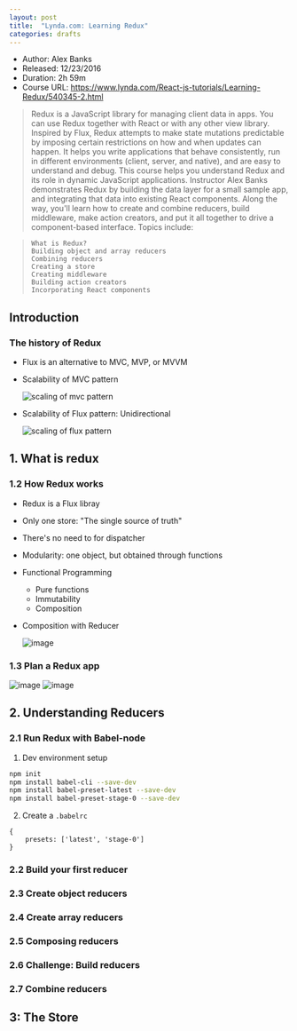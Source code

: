 ```yaml
---
layout: post
title:  "Lynda.com: Learning Redux"
categories: drafts
---
```


* Author:   Alex Banks
* Released: 12/23/2016
* Duration: 2h 59m
* Course URL: <https://www.lynda.com/React-js-tutorials/Learning-Redux/540345-2.html>

> Redux is a JavaScript library for managing client data in apps. You can use Redux together with React or with any other view library. Inspired by Flux, Redux attempts to make state mutations predictable by imposing certain restrictions on how and when updates can happen. It helps you write applications that behave consistently, run in different environments (client, server, and native), and are easy to understand and debug. This course helps you understand Redux and its role in dynamic JavaScript applications. Instructor Alex Banks demonstrates Redux by building the data layer for a small sample app, and integrating that data into existing React components. Along the way, you'll learn how to create and combine reducers, build middleware, make action creators, and put it all together to drive a component-based interface.
> Topics include:

>     What is Redux?
>     Building object and array reducers
>     Combining reducers
>     Creating a store
>     Creating middleware
>     Building action creators
>     Incorporating React components

##  Introduction

### The history of Redux
*  Flux is an alternative to MVC, MVP, or MVVM
* Scalability of MVC pattern

    ![scaling of mvc pattern](https://user-images.githubusercontent.com/4011348/39079425-049d71fc-454d-11e8-9a27-8ff3bb66ea6d.png)

* Scalability of Flux pattern: Unidirectional

    ![scaling of flux pattern](https://user-images.githubusercontent.com/4011348/39079433-1d90cc72-454d-11e8-91f1-b4203460884c.png)

## 1. What is redux

### 1.2 How Redux works
* Redux is a Flux libray
* Only one store: "The single source of truth"
* There's no need to for dispatcher
* Modularity: one object, but obtained through functions
* Functional Programming
    * Pure functions
    * Immutability
    * Composition
* Composition with Reducer

    ![image](https://user-images.githubusercontent.com/4011348/39092052-f54fa816-4635-11e8-94da-890661ecd944.png)

### 1.3 Plan a Redux app
![image](https://user-images.githubusercontent.com/4011348/39092232-fd5834c8-463b-11e8-86be-e022c8de2c53.png)
![image](https://user-images.githubusercontent.com/4011348/39092338-4e9ade60-463e-11e8-9f33-e8b4910c961d.png)


## 2. Understanding Reducers 
### 2.1 Run Redux with Babel-node
1. Dev environment setup
```bash
npm init
npm install babel-cli --save-dev
npm install babel-preset-latest --save-dev
npm install babel-preset-stage-0 --save-dev
```
2.  Create a `.babelrc`
```
{
    presets: ['latest', 'stage-0']
}
```

### 2.2 Build your first reducer
### 2.3 Create object reducers
### 2.4 Create array reducers
### 2.5 Composing reducers
### 2.6 Challenge: Build reducers
### 2.7 Combine reducers

## 3: The Store

